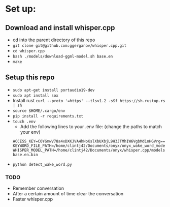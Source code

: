 # Set up:

## Download and install whisper.cpp

- cd into the parent directory of this repo
- `git clone git@github.com:ggerganov/whisper.cpp.git`
- `cd whisper.cpp`
- `bash ./models/download-ggml-model.sh base.en`
- `make`

## Setup this repo

- `sudo apt-get install portaudio19-dev`
- `sudo apt install sox`
- Install rust `curl --proto '=https' --tlsv1.2 -sSf https://sh.rustup.rs | sh`
- `source $HOME/.cargo/env`
- `pip install -r requirements.txt`
- `touch .env`
  - Add the following lines to your .env file: (change the paths to match your env)
  ```
  ACCESS_KEY=COYGmwV78a4xDXKJVA4hNoKslXbUXbjL9H3JTMhIW6VgbMd1nHGVrg==
  KEYWORD_FILE_PATH=/home/clintj42/Documents/onyx/onyx_wake_word_model_rasp_pi.ppn
  WHISPER_MODEL_PATH=/home/clintj42/Documents/onyx/whisper.cpp/models/ggml-base.en.bin
  ```
- `python detect_wake_word.py`

### TODO

- Remember conversation
- After a certain amount of time clear the conversation
- Faster whisper.cpp
